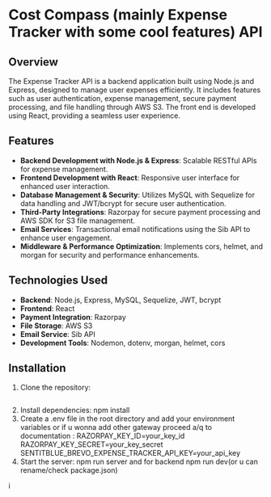 # Cost Compass  (mainly Expense Tracker with some cool features) API

## Overview

The Expense Tracker API is a backend application built using Node.js and Express, designed to manage user expenses efficiently. It includes features such as user authentication, expense management, secure payment processing, and file handling through AWS S3. The front end is developed using React, providing a seamless user experience.

## Features

- **Backend Development with Node.js & Express**: Scalable RESTful APIs for expense management.
- **Frontend Development with React**: Responsive user interface for enhanced user interaction.
- **Database Management & Security**: Utilizes MySQL with Sequelize for data handling and JWT/bcrypt for secure user authentication.
- **Third-Party Integrations**: Razorpay for secure payment processing and AWS SDK for S3 file management.
- **Email Services**: Transactional email notifications using the Sib API to enhance user engagement.
- **Middleware & Performance Optimization**: Implements cors, helmet, and morgan for security and performance enhancements.

## Technologies Used

- **Backend**: Node.js, Express, MySQL, Sequelize, JWT, bcrypt
- **Frontend**: React
- **Payment Integration**: Razorpay
- **File Storage**: AWS S3
- **Email Service**: Sib API
- **Development Tools**: Nodemon, dotenv, morgan, helmet, cors

## Installation

1. Clone the repository:
   ```bash
2. Install dependencies:
   npm install
3. Create a .env file in the root directory and add your environment variables or if u wonna add other gateway proceed a/q to documentation :
   RAZORPAY_KEY_ID=your_key_id
   RAZORPAY_KEY_SECRET=your_key_secret
   SENTITBLUE_BREVO_EXPENSE_TRACKER_API_KEY=your_api_key
4. Start the server:
   npm run server and for backend npm run dev(or u can rename/check package.json)

i
